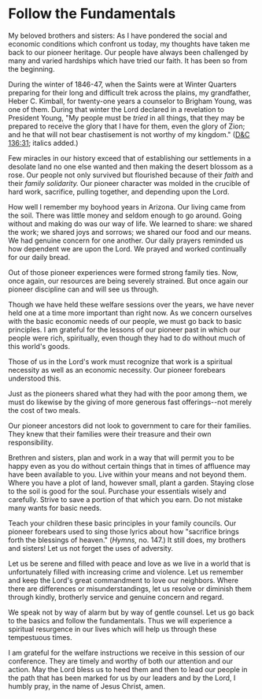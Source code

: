 # Follow the Fundamentals

My beloved brothers and sisters: As I have pondered the social and economic
conditions which confront us today, my thoughts have taken me back to our
pioneer heritage. Our people have always been challenged by many and varied
hardships which have tried our faith. It has been so from the beginning.

During the winter of 1846-47, when the Saints were at Winter Quarters
preparing for their long and difficult trek across the plains, my grandfather,
Heber C. Kimball, for twenty-one years a counselor to Brigham Young, was one
of them. During that winter the Lord declared in a revelation to President
Young, "My people must be _tried_ in all things, that they may be prepared to
receive the glory that I have for them, even the glory of Zion; and he that
will not bear chastisement is not worthy of my kingdom." ([D&amp;C
136:31](https://www.lds.org/scriptures/dc-testament/dc/136.31?lang=eng#30);
italics added.)

Few miracles in our history exceed that of establishing our settlements in a
desolate land no one else wanted and then making the desert blossom as a rose.
Our people not only survived but flourished because of their _faith_ and their
_family solidarity._ Our pioneer character was molded in the crucible of hard
work, sacrifice, pulling together, and depending upon the Lord.

How well I remember my boyhood years in Arizona. Our living came from the
soil. There was little money and seldom enough to go around. Going without and
making do was our way of life. We learned to share: we shared the work; we
shared joys and sorrows; we shared our food and our means. We had genuine
concern for one another. Our daily prayers reminded us how dependent we are
upon the Lord. We prayed and worked continually for our daily bread.

Out of those pioneer experiences were formed strong family ties. Now, once
again, our resources are being severely strained. But once again our pioneer
discipline can and will see us through.

Though we have held these welfare sessions over the years, we have never held
one at a time more important than right now. As we concern ourselves with the
basic economic needs of our people, we must go back to basic principles. I am
grateful for the lessons of our pioneer past in which our people were rich,
spiritually, even though they had to do without much of this world's goods.

Those of us in the Lord's work must recognize that work is a spiritual
necessity as well as an economic necessity. Our pioneer forebears understood
this.

Just as the pioneers shared what they had with the poor among them, we must do
likewise by the giving of more generous fast offerings--not merely the cost of
two meals.

Our pioneer ancestors did not look to government to care for their families.
They knew that their families were their treasure and their own
responsibility.

Brethren and sisters, plan and work in a way that will permit you to be happy
even as you do without certain things that in times of affluence may have been
available to you. Live within your means and not beyond them. Where you have a
plot of land, however small, plant a garden. Staying close to the soil is good
for the soul. Purchase your essentials wisely and carefully. Strive to save a
portion of that which you earn. Do not mistake many wants for basic needs.

Teach your children these basic principles in your family councils. Our
pioneer forebears used to sing those lyrics about how "sacrifice brings forth
the blessings of heaven." (_Hymns,_ no. 147.) It still does, my brothers and
sisters! Let us not forget the uses of adversity.

Let us be serene and filled with peace and love as we live in a world that is
unfortunately filled with increasing crime and violence. Let us remember and
keep the Lord's great commandment to love our neighbors. Where there are
differences or misunderstandings, let us resolve or diminish them through
kindly, brotherly service and genuine concern and regard.

We speak not by way of alarm but by way of gentle counsel. Let us go back to
the basics and follow the fundamentals. Thus we will experience a spiritual
resurgence in our lives which will help us through these tempestuous times.

I am grateful for the welfare instructions we receive in this session of our
conference. They are timely and worthy of both our attention and our action.
May the Lord bless us to heed them and then to lead our people in the path
that has been marked for us by our leaders and by the Lord, I humbly pray, in
the name of Jesus Christ, amen.

